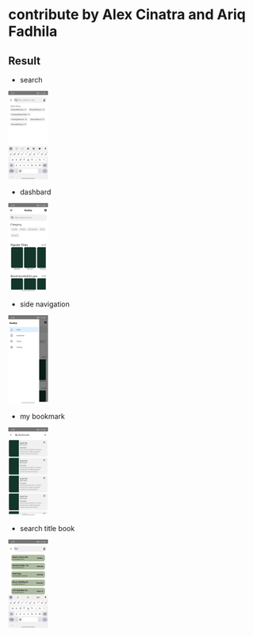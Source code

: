 # contribute by Alex Cinatra and Ariq Fadhila

## Result
- search
<img src="imageResult/result1.jpg" alt="Alt text" width="80"/>

- dashbard
<img src="imageResult/result2.jpg" alt="Alt text" width="80"/>

- side navigation
<img src="imageResult/result4.jpg" alt="Alt text" width="80"/>

- my bookmark
<img src="imageResult/result5.jpg" alt="Alt text" width="80"/>

- search title book
<img src="imageResult/result6.jpg" alt="Alt text" width="80"/>